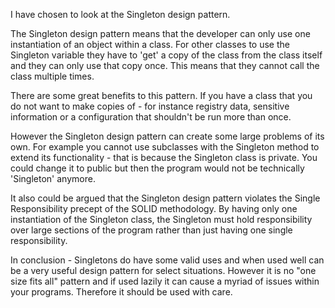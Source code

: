 I have chosen to look at the Singleton design pattern.

The Singleton design pattern means that the developer can only use one instantiation of an object within a class. For other classes to use the Singleton variable they have to 'get' a copy of the class from the class itself and they can only use that copy once. This means that they cannot call the class multiple times. 

There are some great benefits to this pattern. If you have a class that you do not want to make copies of - for instance registry data, sensitive information or a configuration that shouldn't be run more than once.

However the Singleton design pattern can create some large problems of its own. For example you cannot use subclasses with the Singleton method to extend its functionality - that is because the Singleton class is private. You could change it to public but then the program would not be technically 'Singleton' anymore.

It also could be argued that the Singleton design pattern violates the Single Responsibility precept of the SOLID methodology. By having only one instantiation of the Singleton class, the Singleton must hold responsibility over large sections of the program rather than just having one single responsibility. 

In conclusion - Singletons do have some valid uses and when used well can be a very useful design pattern for select situations. However it is no "one size fits all" pattern and if used lazily it can cause a myriad of issues within your programs. Therefore it should be used with care.



